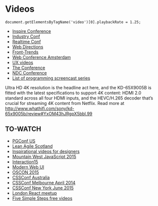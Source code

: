 # Videos

```
document.getElementsByTagName('video')[0].playbackRate = 1.25;
```

* [Inspire Conference](https://vimeo.com/whoooz/videos)
* [Industry Conf](https://vimeo.com/industryconf/videos)
* [Realtime Conf](https://vimeo.com/channels/realtimeconf)
* [Web Directions](http://www.webdirections.org/videos/)
* [Front-Trends](https://vimeo.com/fronttrends/videos)
* [Web Conference Amsterdam](https://vimeo.com/webconferences/videos)
* [UX videos](http://www.mysliderule.com/learning-paths/user-experience-design/learn/)
* [The Conference](http://videos.theconf.se/)
* [NDC Conference](https://vimeo.com/ndcoslo)
* [List of programming screencast series](http://devblog.avdi.org/2013/06/21/a-list-of-programming-screencast-series/)

Ultra HD 4K resolution is the headline act here, and the KD-65X9005B is fitted with the latest specifications to support 4K content: HDMI 2.0 standard across all four HDMI inputs, and the HEVC/H.265 decoder that’s crucial for streaming 4K content from Netflix.
Read more at http://www.whathifi.com/sony/kd-65x9005b/review#YxOM43hJRgpX5bbl.99

## TO-WATCH

* [PGConf US](https://www.youtube.com/channel/UCsJkVvxwoM7R9oRbzvUhbPQ/videos)
* [Lean Agile Scotland](https://vimeo.com/leanagilescotland/videos)
* [Inspirational videos for designers](http://thenuschool.com/inspirational-videos-for-designers-the-full-collection/)
* [Mountain West JavaScript 2015](http://confreaks.tv/events/mwjs2015)
* [Interaction15](http://interaction15.ixda.org/videos/)
* [Modern Web UI](https://www.youtube.com/channel/UCYiM-C6AQib2RrUL0SetYXw/videos)
* [OSCON 2015](https://www.youtube.com/playlist?list=PL055Epbe6d5YhDchEvY3O4nIuSLYyrx7K&imm_mid=0d5b8b&cmp=em-prog-na-na-newsltr_20150725)
* [CSSConf Australia](https://www.youtube.com/channel/UCaitlwoIzU4HIkkRgmpDO8w/videos)
* [CSSConf Melbourne April 2014](http://2014.cssconf.com.au/news/videos/)
* [CSSConf New York June 2015](https://2015.cssconf.com/#videos)
* [London React meetup](http://red-badger.com/blog/2015/07/08/london-react-meetup-june-2015/)
* [Five Simple Steps free videos](http://www.fivesimplesteps.com/collections/all-videos)